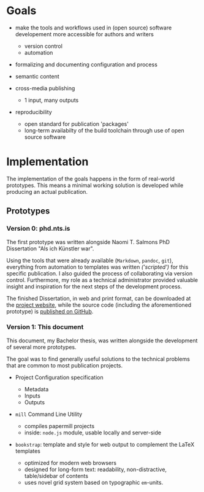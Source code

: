 # Goals

- make the tools and workflows used in (open source) software developement more accessible for authors and writers
    - version control 
    - automation

- formalizing and documenting configuration and process

- semantic content

- cross-media publishing
    * 1 input, many outputs

- reproducibility 
    * open standard for publication 'packages'
    * long-term availabilty of the build toolchain through use of open source software 



# Implementation

The implementation of the goals happens in the form of real-world prototypes. 
This means a minimal working solution is developed while producing an actual publication.

## Prototypes

### Version 0: phd.nts.is

The first prototype was written alongside Naomi T. Salmons PhD Dissertation 
"Als ich Künstler war".

Using the tools that were already available (`Markdown`, `pandoc`, `git`), 
everything from automation to templates was written *('scripted')* for this specific publication. I also guided the process of collaborating via version control. Furthermore, my role as a technical administrator provided valuable insight and inspiration for the next steps of the development process.

The finished Dissertation, in web and print format, can be downloaded at 
the [project website](http://phd.nts.is), 
while the source code (including the aforementioned prototype) is [published on GitHub](http://github.com/NTS/PhD).

### Version 1: This document

This document, my Bachelor thesis, was written alongside the development of several more prototypes.

The goal was to find generally useful solutions to the technical problems that are common to most publication projects.

- Project Configuration specification
    * Metadata
    * Inputs
    * Outputs

- `mill` Command Line Utility
    * compiles papermill projects
    * inside: `node.js` module, usable locally and server-side

- `bookstrap`: template and style for web output to complement the LaTeX templates
    * optimized for modern web browsers
    * designed for long-form text: readability, non-distractive, table/sidebar of contents
    * uses novel grid system based on typographic `em`-units.
